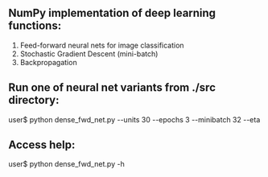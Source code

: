 ## NumPy implementation of deep learning functions:

1. Feed-forward neural nets for image classification
2. Stochastic Gradient Descent (mini-batch)
3. Backpropagation

## Run one of neural net variants from ./src directory:
user$ python dense_fwd_net.py --units 30 --epochs 3 --minibatch 32 --eta

## Access help:
user$ python dense_fwd_net.py -h

